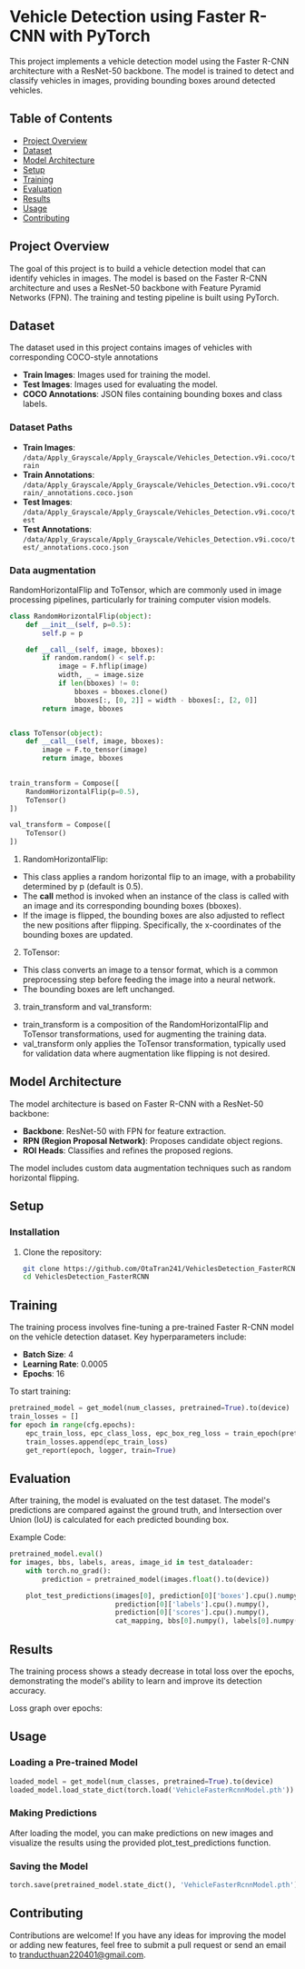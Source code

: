 # Vehicle Detection using Faster R-CNN with PyTorch

This project implements a vehicle detection model using the Faster R-CNN architecture with a ResNet-50 backbone. The model is trained to detect and classify vehicles in images, providing bounding boxes around detected vehicles.

## Table of Contents
- [Project Overview](#project-overview)
- [Dataset](#dataset)
- [Model Architecture](#model-architecture)
- [Setup](#setup)
- [Training](#training)
- [Evaluation](#evaluation)
- [Results](#results)
- [Usage](#usage)
- [Contributing](#contributing)

## Project Overview
The goal of this project is to build a vehicle detection model that can identify vehicles in images. The model is based on the Faster R-CNN architecture and uses a ResNet-50 backbone with Feature Pyramid Networks (FPN). The training and testing pipeline is built using PyTorch.

## Dataset
The dataset used in this project contains images of vehicles with corresponding COCO-style annotations

- **Train Images**: Images used for training the model.
- **Test Images**: Images used for evaluating the model.
- **COCO Annotations**: JSON files containing bounding boxes and class labels.

### Dataset Paths
- **Train Images**: `/data/Apply_Grayscale/Apply_Grayscale/Vehicles_Detection.v9i.coco/train`
- **Train Annotations**: `/data/Apply_Grayscale/Apply_Grayscale/Vehicles_Detection.v9i.coco/train/_annotations.coco.json`
- **Test Images**: `/data/Apply_Grayscale/Apply_Grayscale/Vehicles_Detection.v9i.coco/test`
- **Test Annotations**: `/data/Apply_Grayscale/Apply_Grayscale/Vehicles_Detection.v9i.coco/test/_annotations.coco.json`

### Data augmentation
RandomHorizontalFlip and ToTensor, which are commonly used in image processing pipelines, particularly for training computer vision models.
```python
class RandomHorizontalFlip(object):
    def __init__(self, p=0.5):
        self.p = p

    def __call__(self, image, bboxes):
        if random.random() < self.p:
            image = F.hflip(image)
            width, _ = image.size
            if len(bboxes) != 0:
                bboxes = bboxes.clone()
                bboxes[:, [0, 2]] = width - bboxes[:, [2, 0]]
        return image, bboxes


class ToTensor(object):
    def __call__(self, image, bboxes):
        image = F.to_tensor(image)
        return image, bboxes
     

train_transform = Compose([
    RandomHorizontalFlip(p=0.5),
    ToTensor()
])

val_transform = Compose([
    ToTensor()
])

```
1. RandomHorizontalFlip:
- This class applies a random horizontal flip to an image, with a probability determined by p (default is 0.5).  
- The __call__ method is invoked when an instance of the class is called with an image and its corresponding bounding boxes (bboxes).  
- If the image is flipped, the bounding boxes are also adjusted to reflect the new positions after flipping. Specifically, the x-coordinates of the bounding boxes are updated.  
  
2. ToTensor:
- This class converts an image to a tensor format, which is a common preprocessing step before feeding the image into a neural network.  
- The bounding boxes are left unchanged.  

3. train_transform and val_transform: 
- train_transform is a composition of the RandomHorizontalFlip and ToTensor transformations, used for augmenting the training data.  
- val_transform only applies the ToTensor transformation, typically used for validation data where augmentation like flipping is not desired.  

## Model Architecture
The model architecture is based on Faster R-CNN with a ResNet-50 backbone:
- **Backbone**: ResNet-50 with FPN for feature extraction.
- **RPN (Region Proposal Network)**: Proposes candidate object regions.
- **ROI Heads**: Classifies and refines the proposed regions.

The model includes custom data augmentation techniques such as random horizontal flipping.

## Setup

### Installation
1. Clone the repository:
    ```bash
    git clone https://github.com/OtaTran241/VehiclesDetection_FasterRCNN.git
    cd VehiclesDetection_FasterRCNN
    ```

## Training
The training process involves fine-tuning a pre-trained Faster R-CNN model on the vehicle detection dataset. Key hyperparameters include:
- **Batch Size**: 4
- **Learning Rate**: 0.0005
- **Epochs**: 16

To start training:
```python
pretrained_model = get_model(num_classes, pretrained=True).to(device)
train_losses = []
for epoch in range(cfg.epochs):
    epc_train_loss, epc_class_loss, epc_box_reg_loss = train_epoch(pretrained_model, train_dataloader, optimizer, lr_scheduler, epoch, logger)
    train_losses.append(epc_train_loss)
    get_report(epoch, logger, train=True)
```
## Evaluation
After training, the model is evaluated on the test dataset. The model's predictions are compared against the ground truth, and Intersection over Union (IoU) is calculated for each predicted bounding box.

Example Code:
```python
pretrained_model.eval()
for images, bbs, labels, areas, image_id in test_dataloader:
    with torch.no_grad():
        prediction = pretrained_model(images.float().to(device))

    plot_test_predictions(images[0], prediction[0]['boxes'].cpu().numpy(), 
                          prediction[0]['labels'].cpu().numpy(), 
                          prediction[0]['scores'].cpu().numpy(), 
                          cat_mapping, bbs[0].numpy(), labels[0].numpy(), image_id[0])
```
## Results
The training process shows a steady decrease in total loss over the epochs, demonstrating the model's ability to learn and improve its detection accuracy.

Loss graph over epochs:

## Usage
### Loading a Pre-trained Model
```python
loaded_model = get_model(num_classes, pretrained=True).to(device)
loaded_model.load_state_dict(torch.load('VehicleFasterRcnnModel.pth'))
```
### Making Predictions
After loading the model, you can make predictions on new images and visualize the results using the provided plot_test_predictions function.

### Saving the Model
```python
torch.save(pretrained_model.state_dict(), 'VehicleFasterRcnnModel.pth')
```
## Contributing
Contributions are welcome! If you have any ideas for improving the model or adding new features, feel free to submit a pull request or send an email to [tranducthuan220401@gmail.com](mailto:tranducthuan220401@gmail.com).
